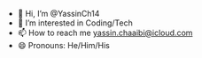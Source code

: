- 👋 Hi, I’m @YassinCh14
- 👀 I’m interested in Coding/Tech
- 📫 How to reach me yassin.chaaibi@icloud.com
- 😄 Pronouns: He/Him/His

<!---
YassinCh14/YassinCh14 is a ✨ special ✨ repository because its `README.md` (this file) appears on your GitHub profile.
You can click the Preview link to take a look at your changes.
--->
